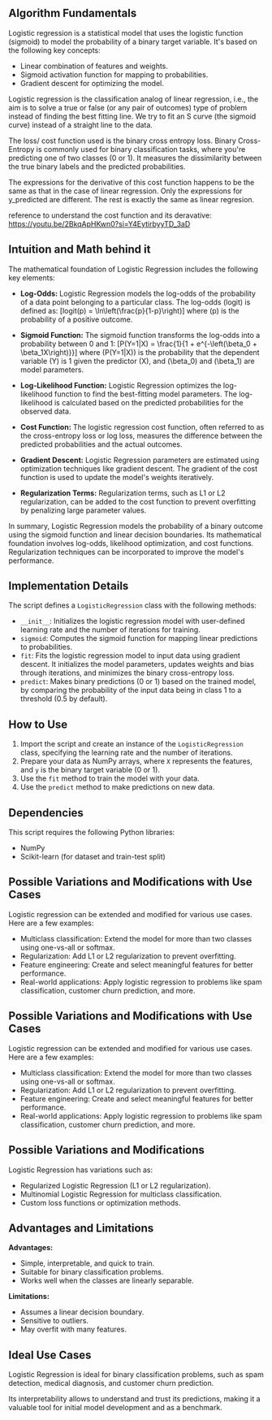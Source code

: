 ## Algorithm Fundamentals

Logistic regression is a statistical model that uses the logistic function (sigmoid) to model the probability of a binary target variable. It's based on the following key concepts:
- Linear combination of features and weights.
- Sigmoid activation function for mapping to probabilities.
- Gradient descent for optimizing the model.

Logistic regression is the classification analog of linear regression, i.e., the aim is to solve a true or false (or any pair of outcomes) type of problem instead of finding the best fitting line. We try to fit an S curve (the sigmoid curve) instead of a straight line to the data. 

The loss/ cost function used is the binary cross entropy loss. Binary Cross-Entropy is commonly used for binary classification tasks, where you're predicting one of two classes (0 or 1). It measures the dissimilarity between the true binary labels and the predicted probabilities. 

The expressions for the derivative of this cost function happens to be the same as that in the case of linear regression. Only the expressions for y_predicted are different. The rest is exactly the same as linear regresion.

reference to understand the cost function and its deravative: https://youtu.be/2BkqApHKwn0?si=Y4EytirbyyTD_3aD

## Intuition and Math behind it

The mathematical foundation of Logistic Regression includes the following key elements:

* **Log-Odds:** Logistic Regression models the log-odds of the probability of a data point belonging to a particular class. The log-odds (logit) is defined as:
  \[logit(p) = \ln\left(\frac{p}{1-p}\right)\]
  where \(p\) is the probability of a positive outcome.

* **Sigmoid Function:** The sigmoid function transforms the log-odds into a probability between 0 and 1:
  \[P(Y=1|X) = \frac{1}{1 + e^{-\left(\beta_0 + \beta_1X\right)}}\]
  where \(P(Y=1|X)\) is the probability that the dependent variable \(Y\) is 1 given the predictor \(X\), and \(\beta_0\) and \(\beta_1\) are model parameters.

* **Log-Likelihood Function:** Logistic Regression optimizes the log-likelihood function to find the best-fitting model parameters. The log-likelihood is calculated based on the predicted probabilities for the observed data.

* **Cost Function:** The logistic regression cost function, often referred to as the cross-entropy loss or log loss, measures the difference between the predicted probabilities and the actual outcomes.

* **Gradient Descent:** Logistic Regression parameters are estimated using optimization techniques like gradient descent. The gradient of the cost function is used to update the model's weights iteratively.

* **Regularization Terms:** Regularization terms, such as L1 or L2 regularization, can be added to the cost function to prevent overfitting by penalizing large parameter values.

In summary, Logistic Regression models the probability of a binary outcome using the sigmoid function and linear decision boundaries. Its mathematical foundation involves log-odds, likelihood optimization, and cost functions. Regularization techniques can be incorporated to improve the model's performance.

## Implementation Details

The script defines a `LogisticRegression` class with the following methods:

- `__init__`: Initializes the logistic regression model with user-defined learning rate and the number of iterations for training.
- `sigmoid`: Computes the sigmoid function for mapping linear predictions to probabilities.
- `fit`: Fits the logistic regression model to input data using gradient descent. It initializes the model parameters, updates weights and bias through iterations, and minimizes the binary cross-entropy loss.
- `predict`: Makes binary predictions (0 or 1) based on the trained model, by comparing the probability of the input data being in class 1 to a threshold (0.5 by default).

## How to Use

1. Import the script and create an instance of the `LogisticRegression` class, specifying the learning rate and the number of iterations.
2. Prepare your data as NumPy arrays, where `X` represents the features, and `y` is the binary target variable (0 or 1).
3. Use the `fit` method to train the model with your data.
4. Use the `predict` method to make predictions on new data.


## Dependencies

This script requires the following Python libraries:

- NumPy
- Scikit-learn (for dataset and train-test split)

## Possible Variations and Modifications with Use Cases

Logistic regression can be extended and modified for various use cases. Here are a few examples:

* Multiclass classification: Extend the model for more than two classes using one-vs-all or softmax.
* Regularization: Add L1 or L2 regularization to prevent overfitting.
* Feature engineering: Create and select meaningful features for better performance.
* Real-world applications: Apply logistic regression to problems like spam classification, customer churn prediction, and more.


## Possible Variations and Modifications with Use Cases

Logistic regression can be extended and modified for various use cases. Here are a few examples:

* Multiclass classification: Extend the model for more than two classes using one-vs-all or softmax.
* Regularization: Add L1 or L2 regularization to prevent overfitting.
* Feature engineering: Create and select meaningful features for better performance.
* Real-world applications: Apply logistic regression to problems like spam classification, customer churn prediction, and more.


## Possible Variations and Modifications

Logistic Regression has variations such as:
* Regularized Logistic Regression (L1 or L2 regularization).
* Multinomial Logistic Regression for multiclass classification.
* Custom loss functions or optimization methods.

## Advantages and Limitations

**Advantages:**

* Simple, interpretable, and quick to train.
* Suitable for binary classification problems.
* Works well when the classes are linearly separable.

**Limitations:**

* Assumes a linear decision boundary.
* Sensitive to outliers.
* May overfit with many features.

## Ideal Use Cases

Logistic Regression is ideal for binary classification problems, such as spam detection, medical diagnosis, and customer churn prediction. 

Its interpretability allows to understand and trust its predictions, making it a valuable tool for initial model development and as a benchmark. 
